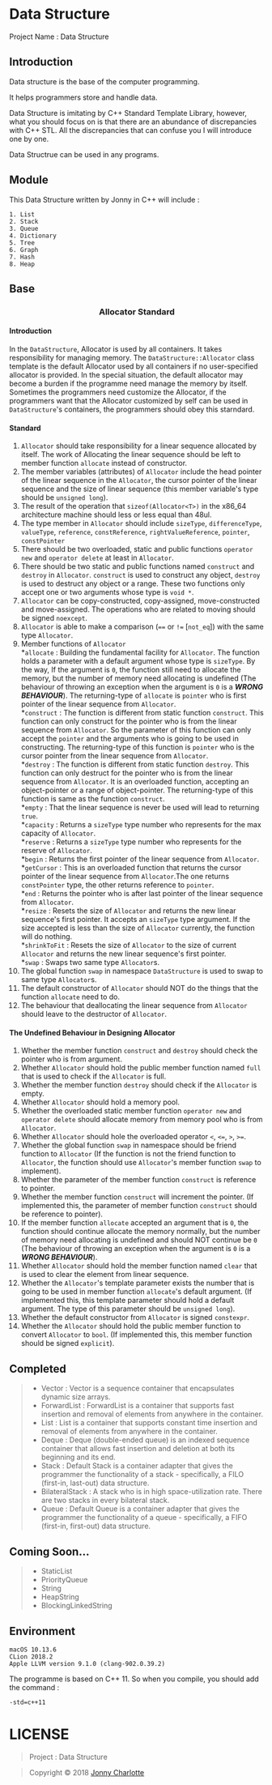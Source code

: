 # Data Structure

Project Name : Data Structure

## Introduction

Data structure is the base of the computer programming.

It helps programmers store and handle data.

Data Structure is imitating by C++ Standard Template Library, however, what you should focus on is that there are an abundance of discrepancies with C++ STL. All the discrepancies that can confuse you I will introduce one by one.

Data Structrue can be used in any programs.

## Module

This Data Structure written by Jonny in C++ will include :

```
1. List
2. Stack
3. Queue
4. Dictionary
5. Tree
6. Graph
7. Hash
8. Heap
```

## Base

### <center>Allocator Standard</center>

#### Introduction

In the `DataStructure`, Allocator is used by all containers. It takes responsibility for managing memory. The `DataStructure::Allocator` class template is the default Allocator used by all containers if no user-specified allocator is provided. In the special situation, the default allocator may become a burden if the programme need manage the memory by itself. Sometimes the programmers need customize the Allocator, if the programmers want that the Allocator customized by self can be used in `DataStructure`'s containers, the programmers should obey this starndard.

#### Standard

1. `Allocator` should take responsibility for a linear sequence allocated by itself. The work of Allocating the linear sequence should be left to member function `allocate` instead of constructor.
2. The member variables (attributes) of `Allocator` include the head pointer of the linear sequence in the `Allocator`, the cursor pointer of the linear sequence and the size of linear sequence (this member variable's type should be `unsigned long`).
3. The result of the operation that `sizeof(Allocator<T>)` in the x86_64 architecture machine should less or less equal than 48ul.
4. The type member in `Allocator` should include `sizeType`, `differenceType`, `valueType`, `reference`, `constReference`, `rightValueReference`, `pointer`, `constPointer`
5. There should be two overloaded, static and public functions `operator new` and `operator delete` at least in `Allocator`.
6. There should be two static and public functions named `construct` and `destroy` in `Allocator`. `construct` is used to construct any object, `destroy` is used to destruct any object or a range. These two functions only accept one or two arguments whose type is `void *`.
7. `Allocator` can be copy-constructed, copy-assigned, move-constructed and move-assigned. The operations who are related to moving should be signed `noexcept`.
8. `Allocator` is able to make a comparison (`==` or `!=` [`not_eq`]) with the same type `Allocator`.
9. Member functions of `Allocator`<br />
    *`allocate` : Building the fundamental facility for `Allocator`. The function holds a parameter with a default argument whose type is `sizeType`. By the way, If the argument is `0`, the function still need to allocate the memory, but the number of memory need allocating is undefined (The behaviour of throwing an exception when the argument is `0` is a ***WRONG BEHAVIOUR***). The returning-type of `allocate` is `pointer` who is first pointer of the linear sequence from `Allocator`.<br />
    *`construct` : The function is different from static function `construct`. This function can only construct for the pointer who is from the linear sequence from `Allocator`. So the parameter of this function can only accept the `pointer` and the arguments who is going to be used in constructing. The returning-type of this function is `pointer` who is the cursor pointer from the linear sequence from `Allocator`.<br />
    *`destroy` : The function is different from static function `destroy`. This function can only destruct for the pointer who is from the linear sequence from `Allocator`. It is an overloaded function, accepting an object-pointer or a range of object-pointer. The returning-type of this function is same as the function `construct`.<br />
    *`empty` : That the linear sequence is never be used will lead to returning `true`.<br />
    *`capacity` : Returns a `sizeType` type number who represents for the max capacity of `Allocator`.<br />
    *`reserve` : Returns a `sizeType` type number who represents for the reserve of `Allocator`.<br />
    *`begin` : Returns the first pointer of the linear sequence from `Allocator`.<br />
    *`getCursor` : This is an overloaded function that returns the cursor pointer of the linear sequence from `Allocator`.The one returns `constPointer` type, the other returns reference to `pointer`.<br />
    *`end` : Returns the pointer who is after last pointer of the linear sequence from `Allocator`.<br />
    *`resize` : Resets the size of `Allocator` and returns the new linear sequence's first pointer. It accepts an `sizeType` type argument. If the size accepted is less than the size of `Allocator` currently, the function will do nothing.<br />
    *`shrinkToFit` : Resets the size of `Allocator` to the size of current `Allocator` and returns the new linear sequence's first pointer.<br />
    *`swap` : Swaps two same type `Allocator`s.<br />
10. The global function `swap` in namespace `DataStructure` is used to swap to same type `Allocator`s.
11. The default constructor of `Allocator` should NOT do the things that the function `allocate` need to do.
12. The behaviour that deallocating the linear sequence from `Allocator` should leave to the destructor of `Allocator`.

#### The Undefined Behaviour in Designing Allocator

1. Whether the member function `construct` and `destroy` should check the pointer who is from argument.
2. Whether `Allocator` should hold the public member function named `full` that is used to check if the `Allocator` is full.
3. Whether the member function `destroy` should check if the `Allocator` is empty.
4. Whether `Allocator` should hold a memory pool.
5. Whether the overloaded static member function `operator new` and `operator delete` should allocate memory from memory pool who is from `Allocator`.
6. Whether `Allocator` should hole the overloaded operator `<`, `<=`, `>`, `>=`.
7. Whether the global function `swap` in namespace should be friend function to `Allocator` (If the function is not the friend function to `Allocator`, the function should use `Allocator`'s member function `swap` to implement).
8. Whether the parameter of the member function `construct` is reference to pointer.
9. Whether the member function `construct` will increment the pointer. (If implemented this, the parameter of member function `construct` should be reference to pointer).
10. If the member function `allocate` accepted an argument that is `0`, the function should continue allocate the memory normally, but the number of memory need allocating is undefined and should NOT continue be `0` (The behaviour of throwing an exception when the argument is `0` is a ***WRONG BEHAVIOUR***).
11. Whether `Allocator` should hold the member function named `clear` that is used to clear the element from linear sequence.
12. Whether the `Allocator`'s template parameter exists the number that is going to be used in member function `allocate`'s default argument. (If implemented this, this template parameter should hold a default argument. The type of this parameter should be `unsigned long`).
13. Whether the default constructor from `Allocator` is signed `constexpr`.
14. Whether the `Allocator` should hold the public member function to convert `Allocator` to `bool`. (If implemented this, this member function should be signed `explicit`).

## Completed

>- Vector : Vector is a sequence container that encapsulates dynamic size arrays.
>- ForwardList : ForwardList is a container that supports fast insertion and removal of elements from anywhere in the container.
>- List : List is a container that supports constant time insertion and removal of elements from anywhere in the container.
>- Deque : Deque (double-ended queue) is an indexed sequence container that allows fast insertion and deletion at both its beginning and its end.
>- Stack : Default Stack is a container adapter that gives the programmer the functionality of a stack - specifically, a FILO (first-in, last-out) data structure.
>- BilateralStack : A stack who is in high space-utilization rate. There are two stacks in every bilateral stack.
>- Queue : Default Queue is a container adapter that gives the programmer the functionality of a queue - specifically, a FIFO (first-in, first-out) data structure.

## Coming Soon...

>- StaticList
>- PriorityQueue
>- String
>- HeapString
>- BlockingLinkedString

## Environment

 ```
 macOS 10.13.6
 CLion 2018.2
 Apple LLVM version 9.1.0 (clang-902.0.39.2)
 ```

The programme is based on C++ 11. So when you compile, you should add the command :

`-std=c++11`

# LICENSE

> Project : Data Structure

> Copyright © 2018 [Jonny Charlotte](https://jonny.vip)

